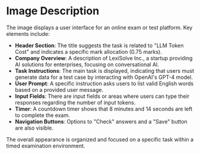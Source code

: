 # Image Description

The image displays a user interface for an online exam or test platform. Key elements include:

- **Header Section**: The title suggests the task is related to "LLM Token Cost" and indicates a specific mark allocation (0.75 marks).
- **Company Overview**: A description of LexiSolve Inc., a startup providing AI solutions for enterprises, focusing on conversational AI.
- **Task Instructions**: The main task is displayed, indicating that users must generate data for a test case by interacting with OpenAI's GPT-4 model.
- **User Prompt**: A specific instruction asks users to list valid English words based on a provided user message.
- **Input Fields**: There are input fields or areas where users can type their responses regarding the number of input tokens.
- **Timer**: A countdown timer shows that 8 minutes and 14 seconds are left to complete the exam.
- **Navigation Buttons**: Options to "Check" answers and a "Save" button are also visible.

The overall appearance is organized and focused on a specific task within a timed examination environment.